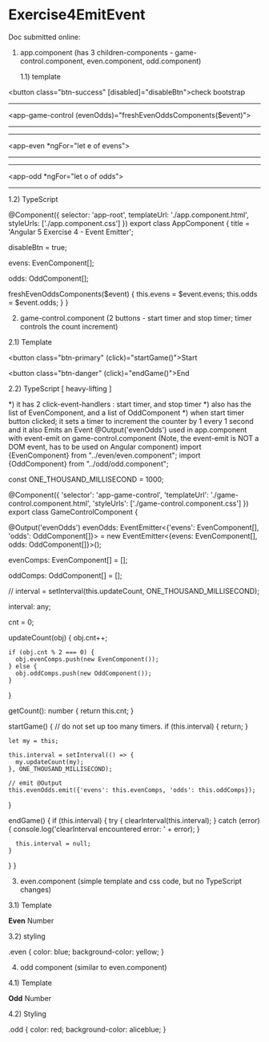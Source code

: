 # Exercise4EmitEvent

Doc submitted online:

1. app.component  (has 3  children-components  -  game-control.component,  even.component,  odd.component)

    1.1)  template

   

<button class="btn-success" [disabled]="disableBtn">check bootstrap</button>

<hr>

<app-game-control (evenOdds)="freshEvenOddsComponents($event)"></app-game-control>

<hr>

<hr>

<app-even *ngFor="let e of evens"></app-even>

<hr>
<hr>

<app-odd *ngFor="let o of odds"></app-odd>

<hr>
      1.2) TypeScript

@Component({
  selector: 'app-root',
  templateUrl: './app.component.html',
  styleUrls: ['./app.component.css']
})
export class AppComponent {
  title = 'Angular 5 Exercise 4 - Event Emitter';

  disableBtn = true;

  evens: EvenComponent[];

  odds: OddComponent[];


  freshEvenOddsComponents($event) {
    this.evens = $event.evens;
    this.odds = $event.odds;
  }
}


2.  game-control.component  (2 buttons - start timer and stop timer;  timer controls the count increment)

2.1)  Template

<button class="btn-primary" (click)="startGame()">Start</button>

<button class="btn-danger" (click)="endGame()">End</button>




2.2) TypeScript  [ heavy-lifting ] 

*)  it has 2 click-event-handlers  :   start timer,  and stop timer
*)  also has the list of EvenComponent, and a list of OddComponent
*)  when start timer button clicked;   it sets a timer to increment the counter by 1 every 1 second
    and it also Emits an Event @Output('evenOdds')  used in app.component with event-emit  on game-control.component  (Note, the event-emit is NOT a DOM event, has to be used on Angular component)
import {EvenComponent} from "../even/even.component";
import {OddComponent} from "../odd/odd.component";

const ONE_THOUSAND_MILLISECOND = 1000;

@Component({
  'selector': 'app-game-control',
  'templateUrl': './game-control.component.html',
  'styleUrls': ['./game-control.component.css']
})
export class GameControlComponent {

  @Output('evenOdds')
  evenOdds: EventEmitter<{'evens': EvenComponent[], 'odds': OddComponent[]}> = new EventEmitter<{evens: EvenComponent[], odds: OddComponent[]}>();

  evenComps: EvenComponent[] = [];

  oddComps: OddComponent[] = [];

  // interval = setInterval(this.updateCount, ONE_THOUSAND_MILLISECOND);

  interval: any;

  cnt = 0;

  updateCount(obj) {
    obj.cnt++;

    if (obj.cnt % 2 === 0) {
      obj.evenComps.push(new EvenComponent());
    } else {
      obj.oddComps.push(new OddComponent());
    }
  }

  getCount(): number {
    return this.cnt;
  }

  startGame() {
    // do not set up too many timers.
    if (this.interval) {
      return;
    }


    let my = this;

    this.interval = setInterval(() => {
      my.updateCount(my);
    }, ONE_THOUSAND_MILLISECOND);

    // emit @Output
    this.evenOdds.emit({'evens': this.evenComps, 'odds': this.oddComps});
  }

  endGame() {
    if (this.interval) {
      try {
        clearInterval(this.interval);
      } catch (error) {
        console.log('clearInterval encountered error: ' + error);
      }

      this.interval = null;
    }
  }
}






3. even.component (simple template and css code, but no TypeScript changes)

3.1)  Template

<div class="even"><b>Even</b> Number</div>


3.2)  styling 

.even {
  color: blue;
  background-color: yellow;
}




4. odd component (similar to even.component)

4.1) Template 

<div class="odd"><b>Odd</b> Number</div>


4.2) Styling

.odd {
  color: red;
  background-color: aliceblue;
}


